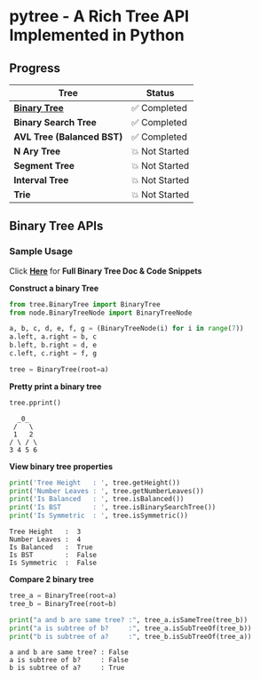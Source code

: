 # pytree - A Rich Tree API Implemented in Python

## Progress

| Tree                                  | Status                       |
|---------------------------------------|------------------------------|
| [**Binary Tree**](docs/BinaryTree.md) | :white_check_mark: Completed |
| **Binary Search Tree**                | :white_check_mark: Completed |
| **AVL Tree (Balanced BST)**           | :white_check_mark: Completed |
| **N Ary Tree**                        | :boom: Not Started           |
| **Segment Tree**                      | :boom: Not Started           |
| **Interval Tree**                     | :boom: Not Started           |
| **Trie**                              | :boom: Not Started           |

## Binary Tree APIs

### Sample Usage 
Click **[Here](docs/BinaryTree.md)** for **Full Binary Tree Doc & Code Snippets**

**Construct a binary Tree**
```python
from tree.BinaryTree import BinaryTree
from node.BinaryTreeNode import BinaryTreeNode

a, b, c, d, e, f, g = (BinaryTreeNode(i) for i in range(7))
a.left, a.right = b, c
b.left, b.right = d, e
c.left, c.right = f, g

tree = BinaryTree(root=a)
```

**Pretty print a binary tree**
```python
tree.pprint()
```

```
  _0_  
 /   \ 
 1   2 
/ \ / \
3 4 5 6
```

**View binary tree properties**

```python
print('Tree Height   : ', tree.getHeight())
print('Number Leaves : ', tree.getNumberLeaves())
print('Is Balanced   : ', tree.isBalanced())
print('Is BST        : ', tree.isBinarySearchTree())
print('Is Symmetric  : ', tree.isSymmetric())
```
```
Tree Height   :  3
Number Leaves :  4
Is Balanced   :  True
Is BST        :  False
Is Symmetric  :  False
```
**Compare 2 binary tree**
```python
tree_a = BinaryTree(root=a)
tree_b = BinaryTree(root=b)

print("a and b are same tree? :", tree_a.isSameTree(tree_b))
print("a is subtree of b?     :", tree_a.isSubTreeOf(tree_b))
print("b is subtree of a?     :", tree_b.isSubTreeOf(tree_a))
```
```
a and b are same tree? : False
a is subtree of b?     : False
b is subtree of a?     : True
```